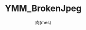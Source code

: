 ---
title: YMM_BrokenJpeg
description: Jpeg圧縮処理を用いて画像を乱す映像エフェクトです
author: 肉(mes)
date:
keywords: [""]
category: [""]
---